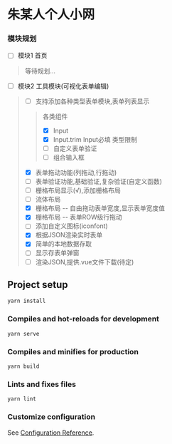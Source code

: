 # 朱某人个人小网

### 模块规划

- [ ] 模块1 首页

> 等待规划...

- [ ] 模块2 工具模块(可视化表单编辑)

> - [ ] 支持添加各种类型表单模块,表单列表显示
> > 各类组件
> > - [X] Input
> > - [X] Input.trim  Input必填  类型限制
> > - [ ] 自定义表单验证
> > - [ ] 组合输入框
> - [X] 表单拖动功能(列拖动,行拖动)
> - [ ] 表单验证功能,基础验证,复杂验证(自定义函数)
> - [ ] 栅格布局显示(√),添加栅格布局
> - [ ] 流体布局
> - [X] 栅格布局 -- 自由拖动表单宽度,显示表单宽度值
> - [X] 栅格布局 -- 表单ROW级行拖动
> - [ ] 添加自定义图标(iconfont)
> - [X] 根据JSON渲染实时表单
> - [X] 简单的本地数据存取
> - [ ] 显示存表单弹窗
> - [ ] 渲染JSON,提供.vue文件下载(待定)

## Project setup

```
yarn install
```

### Compiles and hot-reloads for development

```
yarn serve
```

### Compiles and minifies for production

```
yarn build
```

### Lints and fixes files

```
yarn lint
```

### Customize configuration

See [Configuration Reference](https://cli.vuejs.org/config/).

